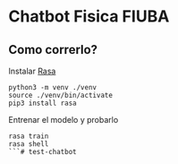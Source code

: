 # Chatbot Fisica FIUBA  

## Como correrlo?  

Instalar [Rasa](https://rasa.com/docs/rasa/)
```
python3 -m venv ./venv
source ./venv/bin/activate
pip3 install rasa
```

Entrenar el modelo y probarlo
```
rasa train
rasa shell
```# test-chatbot
